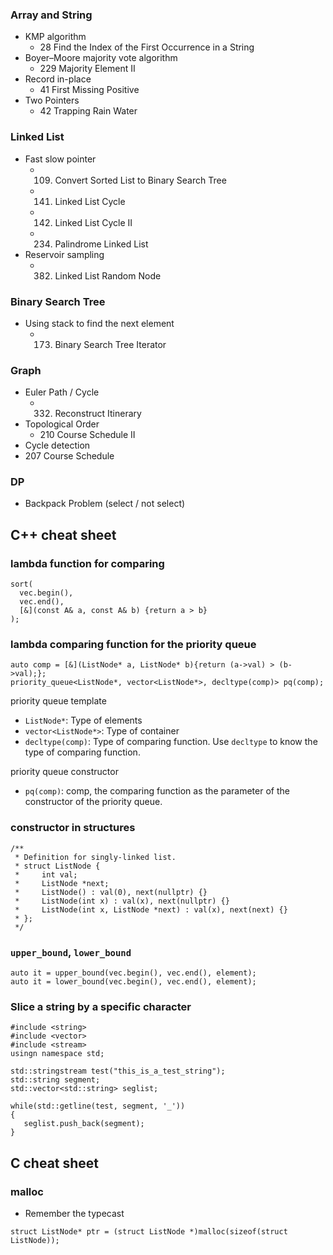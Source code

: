 
### Array and String
* KMP algorithm
   * 28 Find the Index of the First Occurrence in a String
* Boyer–Moore majority vote algorithm
   * 229 Majority Element II
* Record in-place
  * 41 First Missing Positive
* Two Pointers
  * 42 Trapping Rain Water

### Linked List
* Fast slow pointer
  * 109. Convert Sorted List to Binary Search Tree
  * 141. Linked List Cycle
  * 142. Linked List Cycle II
  * 234. Palindrome Linked List
* Reservoir sampling
  * 382. Linked List Random Node

### Binary Search Tree
* Using stack to find the next element
  * 173. Binary Search Tree Iterator
     
### Graph
* Euler Path / Cycle
  * 332. Reconstruct Itinerary
* Topological Order
  * 210 Course Schedule II
* Cycle detection
 * 207 Course Schedule


### DP
* Backpack Problem (select / not select)

## C++ cheat sheet
### lambda function for comparing
```
sort(
  vec.begin(),
  vec.end(),
  [&](const A& a, const A& b) {return a > b}
);
```

### lambda comparing function for the priority queue
```
auto comp = [&](ListNode* a, ListNode* b){return (a->val) > (b->val);};
priority_queue<ListNode*, vector<ListNode*>, decltype(comp)> pq(comp);
```
priority queue template
* `ListNode*`: Type of elements
* `vector<ListNode*>`: Type of container
* `decltype(comp)`: Type of comparing function. Use `decltype` to know the type of comparing function.

priority queue constructor
* `pq(comp)`: comp, the comparing function as the parameter of the constructor of the priority queue.

### constructor in structures
```
/**
 * Definition for singly-linked list.
 * struct ListNode {
 *     int val;
 *     ListNode *next;
 *     ListNode() : val(0), next(nullptr) {}
 *     ListNode(int x) : val(x), next(nullptr) {}
 *     ListNode(int x, ListNode *next) : val(x), next(next) {}
 * };
 */
```

### `upper_bound`, `lower_bound`
```
auto it = upper_bound(vec.begin(), vec.end(), element);
auto it = lower_bound(vec.begin(), vec.end(), element);
```

### Slice a string by a specific character
```
#include <string>
#include <vector>
#include <stream>
usingn namespace std;

std::stringstream test("this_is_a_test_string");
std::string segment;
std::vector<std::string> seglist;

while(std::getline(test, segment, '_'))
{
   seglist.push_back(segment);
}
```

## C cheat sheet
### malloc
* Remember the typecast
```
struct ListNode* ptr = (struct ListNode *)malloc(sizeof(struct ListNode));
```

